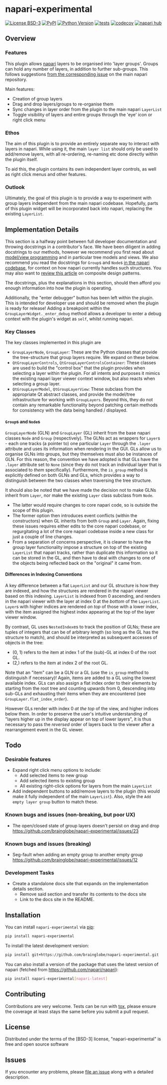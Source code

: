 # napari-experimental

[napari]: https://github.com/napari/napari
[file an issue]: https://github.com/brainglobe/napari-experimental/issues
[tox]: https://tox.readthedocs.io/en/latest/
[pip]: https://pypi.org/project/pip/

[![License BSD-3](https://img.shields.io/pypi/l/napari-experimental.svg?color=green)](https://github.com/brainglobe/napari-experimental/raw/main/LICENSE)
[![PyPI](https://img.shields.io/pypi/v/napari-experimental.svg?color=green)](https://pypi.org/project/napari-experimental)
[![Python Version](https://img.shields.io/pypi/pyversions/napari-experimental.svg?color=green)](https://python.org)
[![tests](https://github.com/brainglobe/napari-experimental/workflows/tests/badge.svg)](https://github.com/brainglobe/napari-experimental/actions)
[![codecov](https://codecov.io/gh/brainglobe/napari-experimental/branch/main/graph/badge.svg)](https://codecov.io/gh/brainglobe/napari-experimental)
[![napari hub](https://img.shields.io/endpoint?url=https://api.napari-hub.org/shields/napari-experimental)](https://napari-hub.org/plugins/napari-experimental)

## Overview

### Features

This plugin allows [napari] layers to be organised into 'layer groups'.
Groups can hold any number of layers, in addition to further sub-groups.
This follows suggestions [from the corresponding issue](https://github.com/napari/napari/issues/6345) on the main napari repository.

Main features:

- Creation of group layers
- Drag and drop layers/groups to re-organise them
- Sync changes in layer order from the plugin to the main napari `LayerList`
- Toggle visibility of layers and entire groups through the 'eye' icon or right click menu

### Ethos

The aim of this plugin is to provide an entirely separate way to interact with layers in napari.
While using it, the main `layer list` should only be used to add/remove layers, with all re-ordering,  re-naming etc done directly within the plugin itself.

To aid this, the plugin contains its own independent layer controls, as well as right click menus and other features.

### Outlook

Ultimately, the goal of this plugin is to provide a way to experiment with group layers independent from the main napari codebase.
Hopefully, parts of this plugin widget will be incorporated back into napari, replacing the existing `LayerList`.

## Implementation Details

This section is a halfway point between full developer documentation and throwing docstrings in a contributor's face.
We have been diligent in adding docstrings to our methods, however we recommend you first read about [model/view programming](https://doc.qt.io/qt-6/model-view-programming.html) and in particular tree models and views.
We also recommend you read the docstrings for `Group`s and `Node`s [in the napari codebase](https://github.com/napari/napari/blob/main/napari/utils/tree), for context on how napari currently handles such structures.
You may also want to [review this article](https://refactoring.guru/design-patterns/composite) on composite design patterns.

The docstrings, plus the explanations in this section, should then afford you enough information into how the plugin is operating.

Additionally, the "enter debugger" button has been left within the plugin.
This is intended for developer use and should be removed when the plugin is ready for release!
Adding a breakpoint within the `GroupLayerWidget._enter_debug` method allows a developer to enter a debug context with the plugin's widget as `self`, whilst running napari.

### Key Classes

The key classes implemented in this plugin are

- `GroupLayerNode`, `GroupLayer`: These are the Python classes that provide the tree-structure that group layers require. We expand on these below.
- `QtGroupLayerControls`, `QtGroupLayerControlsContainer`: These classes are used to build the "control box" that the plugin provides when selecting a layer within the plugin. For all intents and purposes it mimics the existing napari layer viewer context window, but also reacts when selecting a group layer.
- `QtGroupLayerModel`, `QtGroupLayerView`: These subclass from the appropriate Qt abstract classes, and provide the model/tree infrastructure for working with `GroupLayers`. Beyond this, they do not contain any remarkable functionality beyond patching certain methods for consistency with the data being handled / displayed.

#### `Group`s and `Node`s

`GroupLayerNode`  (GLN) and `GroupLayer`  (GL) inherit from the base napari classes `Node` and `Group` (respectively).
The GLNs act as wrappers for `Layer`s - each one tracks (a pointer to) one particular `Layer` through the `.layer` attribute and uses its information when rendering in the GUI.
GLs allow us to organise GLNs into groups, but they themselves must also be instances of GLN.
For this reason, the convention we have adopted is that GLs have the `.layer` attribute set to `None` (since they do not track an individual layer that is associated to _them_ specifically).
Furthermore, the `is_group` method is explicitly defined on both GLNs and GLs, which provides a way to distinguish between the two classes when traversing the tree structure.

It should also be noted that we have made the decision not to make GLNs inherit from `Layer`, nor make the existing `Layer` class subclass from `Node`.

- The latter would require changes to core napari code, so is outside the scope of this plugin.
- The former option then introduces event conflicts (within the constructors) when GL inherits from both `Group` and `Layer`. Again, fixing these issues requires either edits to the core napari codebase, or regurgitating a lot of the core napari codebase inside a new class for just a couple of line changes.
- From a separation of concerns perspective, it is cleaner to have the group layer functionality impose a structure on top of the existing `LayerList` that napari tracks, rather than duplicate this information so it can be stored in the GL, and then have to deal with changes to one of the objects being reflected back on the "original" it came from.

#### Differences in Indexing Conventions

A key difference between a flat `LayerList` and our GL structure is how they are indexed, and how the structures are rendered in the napari viewer based on this indexing.
`LayerList` is indexed from 0 ascending, and renders in the napari viewer with the layer at index 0 at the _bottom_ of the `LayerList`.
`Layer`s with higher indices are rendered _on top_ of those with a lower index, with the item assigned the highest index appearing at the top of the layer viewer window.

By contrast, GL uses `NestedIndex`es to track the position of GLNs; these are tuples of integers that can be of arbitrary length (so long as the GL has the structure to match), and should be interpreted as subsequent accesses of objects in the tree:

- (0, 1) refers to the item at index 1 of the (sub)-GL at index 0 of the root GL.
- (2,) refers to the item at index 2 of the root GL.

Note that an "item" can be a GLN or a GL (use the `is_group` method to distinguish if necessary)!
Again, items are added to a GL using the lowest available index.
GLs can also assign a flat index order to their elements by starting from the root tree and counting upwards from 0, descending into sub-GLs and exhausting their items when they are encountered (see `GroupLayer.flat_index_order`).

However GLs render with index 0 _at the top_ of the view, and higher indices below them.
In order to preserve the user's intuitive understanding of "layers higher up in the display appear on top of lower layers", it is thus necessary to pass the _reversed_ order of layers back to the viewer after a rearrangement event in the GL viewer.

## Todo

### Desirable features

- Expand right click menu options to include:
  - Add selected items to new group
  - Add selected items to existing group
  - All existing right-click options for layers from the main `LayerList`
- Add independent buttons to add/remove layers to the plugin (this would make it fully independent of the main `LayerList`). Also, style the `Add empty layer group` button to match these.

### Known bugs and issues (non-breaking, but poor UX)

- The open/closed state of group layers doesn't persist on drag and drop <https://github.com/brainglobe/napari-experimental/issues/23>

### Known bugs and issues (breaking)

- Seg-fault when adding an empty group to another empty group <https://github.com/brainglobe/napari-experimental/issues/12>

### Development Tasks

- Create a standalone docs site that expands on the implementation details section.
  - Remove said section and transfer its contents to the docs site
  - Link to the docs site in the README.

## Installation

You can install `napari-experimental` via [pip]:

```bash
pip install napari-experimental
```

To install the latest development version:

```bash
pip install git+https://github.com/brainglobe/napari-experimental.git
```

You can also install a version of the package that uses the latest version of napari (fetched from <https://github.com/napari/napari>):

```bash
pip install napari-experimental[napari-latest]
```

## Contributing

Contributions are very welcome.
Tests can be run with [tox], please ensure the coverage at least stays the same before you submit a pull request.

## License

Distributed under the terms of the [BSD-3] license, "napari-experimental" is free and open source software

## Issues

If you encounter any problems, please [file an issue] along with a detailed description.
